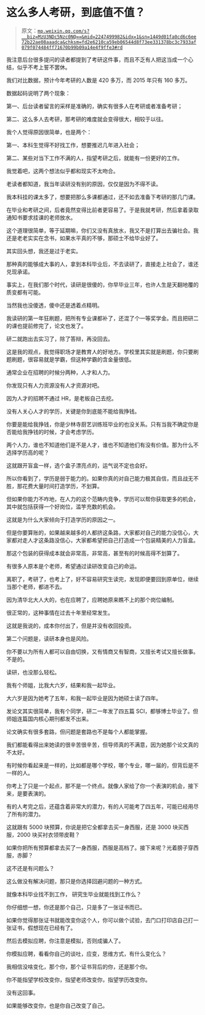 # 这么多人考研，到底值不值？

> 原文：[`mp.weixin.qq.com/s?__biz=MzU3NDc5Nzc0NQ==&mid=2247499982&idx=1&sn=1449d01fa0cd6c6ee72b22ae08aaadca&chksm=fd2e6210ca59eb06544d8f73ee331378bc3c7933af079f074484ff71670b99b09a14e4f9ffe3#rd`](http://mp.weixin.qq.com/s?__biz=MzU3NDc5Nzc0NQ==&mid=2247499982&idx=1&sn=1449d01fa0cd6c6ee72b22ae08aaadca&chksm=fd2e6210ca59eb06544d8f73ee331378bc3c7933af079f074484ff71670b99b09a14e4f9ffe3#rd)

我注意后台很多提问的读者都提到了考研这件事，而且不乏有人把这当成一个心结，似乎不考上誓不罢休。 

我们对比数据，预计今年考研的人数是 420 多万，而 2015 年只有 160 多万。

数据起码说明了两个现象： 

第一、后台读者留言的采样是准确的，确实有很多人在考研或者准备考研；

第二、这么多人去考研，那考研的难度就会变得很大，相较于以往。

我个人觉得原因很简单，也是两个：

第一、本科生觉得不好找工作，想要推迟几年进入社会；

第二、某些对当下工作不满的人，指望考研之后，就能有一份更好的工作。

我觉着吧，这两个想法似乎都和现实不太吻合。

老读者都知道，我当年读研没有别的原因，仅仅是因为不得不读。

我本科挂的课太多了，想要把那么多课都通过，还不如去准备下考研的那几门课。

在毕业和考研之间，后者竟然变得比前者更容易了。于是我就考研，然后拿着录取通知书要求挂课的老师放水。

这个道理很简单，等于延期嘛，你们又没有真放水，我又不是打算出去骗社会。我还是老老实实在念书，如果水平真的不够，那硕士不给毕业好了。

其实回头想，我还是过于老实。 

那种真的能够成大事的人，拿到本科毕业后，不去读研了，直接走上社会了，谁还兑现承诺。 

事实上，在我们那个时代，读研是很傻的，你早毕业三年，也许人生是天翻地覆的质变都有可能。 

当然我也没傻透，傻中还是透着点精明。 

我读研的第一年狂刷题，把所有专业课都补了，还混了个一等奖学金。而且把研二的课也提前修完了，论文也发了。

研二就跑出去实习了，除了答辩，再没回去。 

这是我的观点，我觉得职场才是教育人的好地方。学校里其实就是刷题，你只要刷题刷题，很容易就是学霸，但这种学霸的含金量很低。

通常企业在招聘的时候分两种，人才和人力。 

你发现只有人力资源没有人才资源对吧。 

因为人才的招聘不通过 HR，是老板自己去挖。 

没有人关心人才的学历，关键是你到底能不能给我挣钱。 

你要是能给我挣钱，你是少林寺厨艺训练班毕业的也没关系。只有当我不确定你是否能给我挣钱的时候，才会考虑学历。

两个人力，谁也不知道他们是不是人才，谁也不知道他们有没有价值。那为什么不选择学历高的呢？

这就跟开盲盒一样，选个盒子漂亮点的，运气说不定也会好。

所以你看到了，学历是弱于能力的。如果你真的对自己能力极其自信，而且战无不胜，那花费大量时间打造学历，不划算。 

但如果你能力不咋地，在人力的这个范畴内竞争，学历可以帮你获取更多的机会，其中就包括获得一个好岗位，滥竽充数的机会。 

这就是为什么大家倾向于打造学历的原因之一。 

但是你要算账的，如果越来越多的人都挤这条路，大家都对自己的能力没信心，大家都对走人才这条路没信心，大家都希望把自己打造成一个包装精美的人力盲盒。 

那这个包装的获得成本就会非常高，非常高，甚至有的时候高得不划算了。

有很多人原本是个老师，希望通过读研改变自己的命运。

离职了，考研了，也考上了，好不容易研究生读完，发现即便要回到原单位，继续当那个老师，都进不去。 

因为清华北大人大的，也在应聘了，应聘她原来瞧不上的那个岗位编制。

很正常的，这种事情在过去十年里经常发生。 

这就是我说的，成本你付出了，但是并没有收回投资。 

第二个问题是，读研本身也是风险。 

你不要以为所有人都可以自由切换，又有情商又有智商，又擅长考试又擅长做事。不是的。 

读研，也没那么轻松。 

我有个师姐，比我大六岁，结果和我一起毕业。

大六岁是因为她考了五年，和我一起毕业是因为她硕士读了四年。

发论文其实很简单，我有个同学，研二一年发了四五篇 SCI，都够博士毕业了。但师姐连篇国内核心期刊都发不出来。

论文确实有很多套路，但问题是套路也不是每个人都能掌握。

我们都能看得出来她读的很辛苦很辛苦，但导师真的不满意，因为她那个论文真的不太好。

有时候你看起来是一样的，比如都是哪个学校，哪个专业，哪一届的，但背后是不一样的人。

你考上了只是一个起点，那不是一个终点。就像人家给了你一个表演的机会，接下来，是要表演的。

有的人考完之后，还蕴含着非常大的潜力，有的人可能考了四五年，可能已经用尽了所有的潜力。 

这就跟有 5000 块预算，你说是把它全都拿去买一身西服，还是 3000 块买西服，2000 块买衬衣领带皮鞋？ 

如果你把所有预算都拿去买了一身西服，西服是高档了。接下来呢？光着膀子穿西服，赤脚？ 

这不还是有问题么？

这么做没有解决问题，那只是你选择回避问题的一种方式。 

就像本科毕业找不到工作， 研究生毕业就能找到工作么？ 

你仔细想一想，你还是那个自己，只是多了一张证书而已。

如果你觉得那张证书就能改变你这个人，你可以做个试验，去门口打印店自己打一张证书，假想现在已经有了。 

然后去模拟应聘，你注意是模拟，否则成骗人了。 

你模拟应聘，看看你自己的谈吐，应变，思维方式，有什么变化么？

我相信没啥变化，那个你，那个证书背后的你，还是那个你。 

你不能指望学校改变你，指望老师改变你，指望学历改变你。

没有这回事。 

如果能够改变你，也是你自己改变了自己。